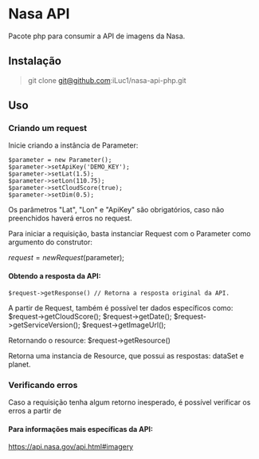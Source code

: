 # Nasa API
Pacote php para consumir a API de imagens da Nasa.

## Instalação
> git clone git@github.com:iLuc1/nasa-api-php.git

## Uso

### Criando um request
Inicie criando a instância de Parameter:

    $parameter = new Parameter();
    $parameter->setApiKey('DEMO_KEY');
    $parameter->setLat(1.5);
    $parameter->setLon(110.75);
    $parameter->setCloudScore(true);
    $parameter->setDim(0.5);

Os parâmetros "Lat", "Lon" e "ApiKey" são obrigatórios, caso não preenchidos haverá erros no request.

Para iniciar a requisição, basta instanciar Request com o Parameter como argumento do construtor:

$request = new Request($parameter);

#### Obtendo a resposta da API:
    $request->getResponse() // Retorna a resposta original da API.

A partir de Request, também é possível ter dados específicos como:
    $request->getCloudScore();
    $request->getDate();
    $request->getServiceVersion();
    $request->getImageUrl();

Retornando o resource:
    $request->getResource()

Retorna uma instancia de Resource, que possui as respostas: dataSet e planet.

### Verificando erros
Caso a requisição tenha algum retorno inesperado, é possível verificar os erros a partir de 

#### Para informações mais específicas da API:
https://api.nasa.gov/api.html#imagery
